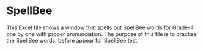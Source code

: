 # SpellBee
This Excel file shows a window that spells out SpellBee words for Grade-4 one by one with proper pronunciation. The purpose of this file is to practise the SpellBee words, before appear for SpellBee test.
